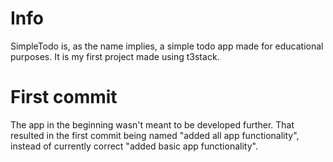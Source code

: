 # Info

SimpleTodo is, as the name implies, a simple todo app made for educational purposes. It is my first project made using t3stack.

# First commit

The app in the beginning wasn't meant to be developed further. That resulted in the first commit being named "added all app functionality", instead of currently correct "added basic app functionality".